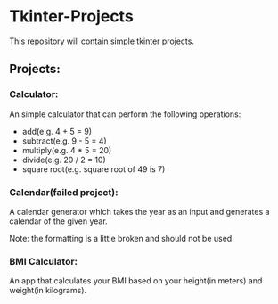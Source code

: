# Tkinter-Projects
This repository will contain simple tkinter projects.

## Projects:
### Calculator:
An simple calculator that can perform the following operations:
- add(e.g. 4 + 5 = 9)
- subtract(e.g. 9 - 5 = 4)
- multiply(e.g. 4 * 5 = 20)
- divide(e.g. 20 / 2 = 10)
- square root(e.g. square root of 49 is 7)

### Calendar(failed project):
A calendar generator which takes the year as an input and generates a calendar of the given year.

Note: the formatting is a little broken and should not be used

### BMI Calculator:
An app that calculates your BMI based on your height(in meters) and weight(in kilograms).